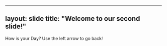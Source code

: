   ---
  layout: slide
  title: "Welcome to our second slide!"
  ---
  How is your Day?
  Use the left arrow to go back!
  ```
